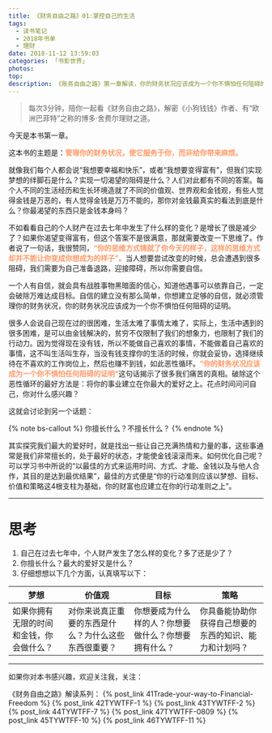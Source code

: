```yaml
---
title: 《财务自由之路》01:掌控自己的生活
tags:
  - 读书笔记
  - 2018年书单
  - 理财
date: 2018-11-12 13:59:03
categories: 「书影世界」
photos:
top:
description: 《账务自由之路》第一章解读，你的财务状况应该成为一个你不惧怕任何阻碍的证明，所有为金钱而做的妥协都可以改变
---
```

>每次3分钟，陪你一起看《财务自由之路》，解密《小狗钱钱》作者、有“欧洲巴菲特”之称的博多·舍费尔理财之道。

今天是本书第一章。

这本书的主题是：<font color="#FF9966">**管理你的财务状况，使它服务于你，而非给你带来麻烦。**</font>

就像我们每个人都会说“我想要幸福和快乐”，或者“我想要变得富有”，但我们实现梦想的绊脚石是什么？实现一切渴望的阻碍是什么？人们对此都有不同的答案。每个人不同的生活经历和生长环境造就了不同的价值观、世界观和金钱观，有些人觉得金钱是万恶的，有人觉得金钱是万万不能的，那你对金钱最真实的看法到底是什么？你最渴望的东西只是金钱本身吗？

不如看看自己的个人财产在过去七年中发生了什么样的变化？是增长了很是减少了？如果你渴望变得富有，但这个答案不是很满意，那就需要改变一下思维了。作者说了一句话，我很赞同，<font color="#FF9966">**“你的思维方式铸就了你今天的样子，这样的思维方式却并不能让你变成你想成为的样子”。**</font>当人想要尝试改变的时候，总会遭遇到很多阻碍，我们需要为自己准备退路，迎接障碍，所以你需要自信。

一个人有自信，就会具有战胜事物黑暗面的信心，知道他遇事可以依靠自己，一定会破除万难达成目标。自信的建立没有那么简单，你想建立足够的自信，就必须管理你的财务状况，你的财务状况应该成为一个你不惧怕任何阻碍的证明。

很多人会说自己现在过的很困难，生活太难了事情太难了，实际上，生活中遇到的很多困难，是可以由金钱解决的，贫穷不仅限制了我们的想象力，也限制了我们的行动力。因为觉得现在没有钱，所以不能做自己喜欢的事情，不能做着自己喜欢的事情，这不叫生活叫生存，当没有钱支撑你的生活的时候，你就会妥协，选择继续待在不喜欢的工作岗位上，然后也赚不到钱，如此恶性循环。<font color="#FF9966">**“你的财务状况应该成为一个你不惧怕任何阻碍的证明”**</font>这句话揭示了很多我们痛苦的真相。破除这个恶性循环的最好方法是：将你的事业建立在你最大的爱好之上。花点时间问问自己，你对什么感兴趣？

这就会讨论到另一个话题：

{% note bs-callout %} 你擅长什么？不擅长什么？ {% endnote %}

其实探究我们最大的爱好时，就是找出一些让自己充满热情和力量的事，这些事通常是我们非常擅长的，处于最好的状态，才能使金钱滚滚而来。如何优化自己呢？可以学习书中所说的“以最佳的方式来运用时间、方式、才能、金钱以及与他人合作，其目的是达到最优结果”，最佳的方式便是“你的行动准则应该以梦想、目标、价值和策略这4根支柱为基础，你的财富也应建立在你的行动准则之上”。

---

# 思考

1. 自己在过去七年中，个人财产发生了怎么样的变化？多了还是少了？
2. 你擅长什么？最大的爱好又是什么？
3. 仔细想想以下几个方面，认真填写以下：

梦想 | 价值观 | 目标 | 策略
-|-|-|-
如果你拥有无限的时间和金钱，你会做什么？|对你来说真正重要的东西是什么？为什么这些东西很重要？|你想要成为什么样的人？你想要做什么？你想要拥有什么？|你具备能协助你获得自己想要的东西的知识、能力和计划吗？

---
如果你对本书感兴趣，欢迎关注我，关注：

《财务自由之路》解读系列：
{% post_link 41Trade-your-way-to-Financial-Freedom %}
{% post_link 42TYWTFF-1 %}
{% post_link 43TYWTFF-2 %}
{% post_link 44TYWTFF-7 %}
{% post_link 47TYWTFF-0809 %}
{% post_link 45TYWTFF-10 %}
{% post_link 46TYWTFF-11 %}
